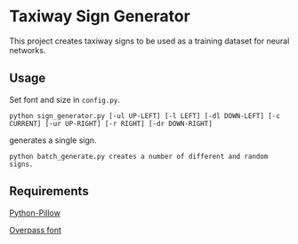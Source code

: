 # Taxiway Sign Generator

This project creates taxiway signs to be used as a training dataset for neural networks.

## Usage

Set font and size in `config.py`.
```
python sign_generator.py [-ul UP-LEFT] [-l LEFT] [-dl DOWN-LEFT] [-c CURRENT] [-ur UP-RIGHT] [-r RIGHT] [-dr DOWN-RIGHT]
```

generates a single sign.

```
python batch_generate.py creates a number of different and random signs.
```

## Requirements

[Python-Pillow](https://github.com/python-pillow/Pillow)

[Overpass font](https://github.com/RedHatOfficial/Overpass)
